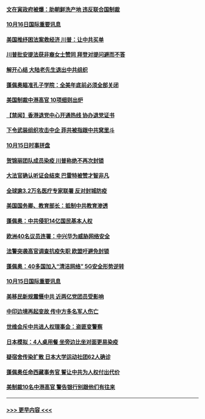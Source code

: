 #### [文在寅政府被爆：助朝鲜洗产地 违反联合国制裁](../pages/prog202/a102964555.md?t=10162051) 
#### [10月16日国际重要讯息](../pages/prog202/a102964505.md?t=10162051) 
#### [美国推纾困法案救经济 川普：让中共买单](../pages/prog202/a102964509.md?t=10162051) 
#### [川普批安提法获非裔女士赞同 拜登对提问避而不答](../pages/prog202/a102964419.md?t=10162051) 
#### [解开心结 大陆老先生退出中共组织](../pages/prog202/a102964417.md?t=10162051) 
#### [蓬佩奥瞄准孔子学院：全美年底前必须全部关闭](../pages/prog202/a102964366.md?t=10162051) 
#### [美国制裁中港高官 10项细则出炉](../pages/prog202/a102964268.md?t=10162051) 
#### [【禁闻】香港退党中心开通热线 协办退党证书](../pages/prog202/a102964101.md?t=10162051) 
#### [下令武装组织攻击中企 菲共被指跟中共窝里斗](../pages/prog202/a102964185.md?t=10162051) 
#### [10月15日时事拼盘](../pages/prog202/a102964170.md?t=10162051) 
#### [贺锦丽团队成员染疫 川普称绝不再次封锁](../pages/prog202/a102964136.md?t=10162051) 
#### [大法官确认听证会结束 巴雷特被赞才智非凡](../pages/prog202/a102964056.md?t=10162051) 
#### [全球逾3.2万名医疗专家联署 反对封城防疫](../pages/prog202/a102964018.md?t=10162051) 
#### [美国国务卿、教育部长：抵制中共教育渗透](../pages/prog202/a102963988.md?t=10162051) 
#### [蓬佩奥：中共侵犯14亿国民基本人权](../pages/prog202/a102963986.md?t=10162051) 
#### [欧洲40名议员连署：中兴华为威胁网络安全](../pages/prog202/a102963952.md?t=10162051) 
#### [法警突袭高官调查抗疫失职 欧盟吁避免封锁](../pages/prog202/a102963938.md?t=10162051) 
#### [蓬佩奥：40多国加入“清洁网络” 5G安全形势逆转](../pages/prog202/a102963945.md?t=10162051) 
#### [10月15日国际重要讯息](../pages/prog202/a102963722.md?t=10162051) 
#### [美移民新规震慑中共 近两亿党团员受影响](../pages/prog202/a102963683.md?t=10162051) 
#### [中印边境再起变故 传中方多名军人伤亡](../pages/prog202/a102963657.md?t=10162051) 
#### [世维会斥中共进人权理事会：盗匪变警察](../pages/prog202/a102963631.md?t=10162051) 
#### [日本模拟：4人桌用餐 坐旁边比坐对面更易染疫](../pages/prog202/a102963589.md?t=10162051) 
#### [疑宿舍传染扩散 日本大学运动社团62人确诊](../pages/prog202/a102963455.md?t=10162051) 
#### [蓬佩奥任命西藏事务官 誓让中共为人权付出代价](../pages/prog202/a102963537.md?t=10162051) 
#### [美制裁10名中港高官 警告银行别跟他们有往来](../pages/prog202/a102963501.md?t=10162051) 

----
#### [ >>> 更早内容 <<< ](../indexes/prog202-earlier.md)
